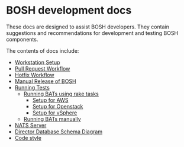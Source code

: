 # BOSH development docs

These docs are designed to assist BOSH developers. They contain suggestions and recommendations for development and testing BOSH components.

The contents of docs include:

* [Workstation Setup](workstation_setup.md)
* [Pull Request Workflow](pull_request_workflow.md)
* [Hotfix Workflow](hotfix_workflow.md)
* [Manual Release of BOSH](manual_bosh_release_workflow.md)
* [Running Tests](running_tests.md)
	* [Running BATs using rake tasks](running_bats_using_rake_tasks.md)
		* [Setup for AWS](running_bats_rake_task_against_aws.md)
		* [Setup for Openstack](running_bats_rake_task_against_openstack.md)
		* [Setup for vSphere](running_bats_rake_task_against_vsphere.md)
	* [Running BATs manually](running_bats_manually.md)
* [NATS Server](nats.md)
* [Director Database Schema Diagram](director_schema/README.md)
* [Code style](code_style.md)

